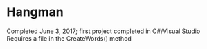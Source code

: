 # Hangman
Completed June 3, 2017; first project completed in C#/Visual Studio
Requires a file in the CreateWords() method
